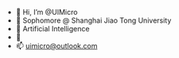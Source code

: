 - 👋 Hi, I’m @UIMicro
- 👀 Sophomore @ Shanghai Jiao Tong University
- 🌱 Artificial Intelligence
- 💞️ 
- 📫 uimicro@outlook.com

<!---
UIMicro/UIMicro is a ✨ special ✨ repository because its `README.md` (this file) appears on your GitHub profile.
You can click the Preview link to take a look at your changes.
--->
